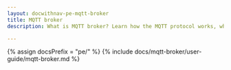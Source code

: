 ```yaml
---
layout: docwithnav-pe-mqtt-broker
title: MQTT broker
description: What is MQTT broker? Learn how the MQTT protocol works, what MQTT server does, and how clients use topics, and connections for reliable IoT communication

---
```


{% assign docsPrefix = "pe/" %}
{% include docs/mqtt-broker/user-guide/mqtt-broker.md %}